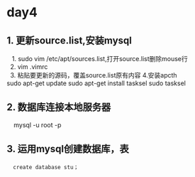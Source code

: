 # day4

## 1. 更新source.list,安装mysql

      1. sudo vim /etc/apt/sources.list,打开source.list删除mouse行   
      2. vim .vimrc  
      3. 粘贴要更新的源码，覆盖source.list原有内容 
      4.安装apcth    
        sudo apt-get update
        sudo apt-get install tasksel
        sudo tasksel
        
## 2. 数据库连接本地服务器

      mysql -u root -p
     
## 3. 运用mysql创建数据库，表

      create database stu；
